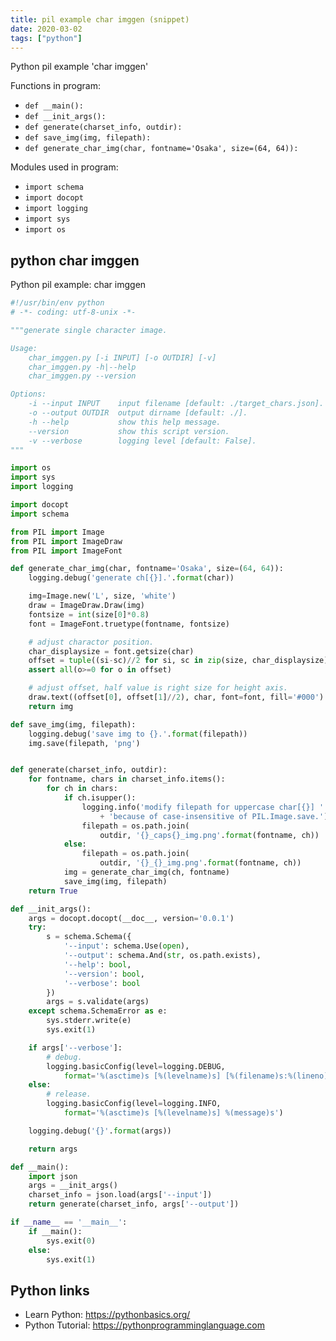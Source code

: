 ```yaml
---
title: pil example char imggen (snippet)
date: 2020-03-02
tags: ["python"]
---
```

Python pil example 'char imggen'

Functions in program: 
* `def __main():`
* `def __init_args():`
* `def generate(charset_info, outdir):`
* `def save_img(img, filepath):`
* `def generate_char_img(char, fontname='Osaka', size=(64, 64)):`

Modules used in program: 
* `import schema`
* `import docopt`
* `import logging`
* `import sys`
* `import os`

## python char imggen

Python pil example: char imggen

```python
#!/usr/bin/env python
# -*- coding: utf-8-unix -*-

"""generate single character image.

Usage:
    char_imggen.py [-i INPUT] [-o OUTDIR] [-v]
    char_imggen.py -h|--help
    char_imggen.py --version

Options:
    -i --input INPUT    input filename [default: ./target_chars.json].
    -o --output OUTDIR  output dirname [default: ./].
    -h --help           show this help message.
    --version           show this script version.
    -v --verbose        logging level [default: False].
"""

import os
import sys
import logging

import docopt
import schema

from PIL import Image
from PIL import ImageDraw
from PIL import ImageFont

def generate_char_img(char, fontname='Osaka', size=(64, 64)):
    logging.debug('generate ch[{}].'.format(char))

    img=Image.new('L', size, 'white')
    draw = ImageDraw.Draw(img)
    fontsize = int(size[0]*0.8)
    font = ImageFont.truetype(fontname, fontsize)

    # adjust charactor position.
    char_displaysize = font.getsize(char)
    offset = tuple((si-sc)//2 for si, sc in zip(size, char_displaysize))
    assert all(o>=0 for o in offset)

    # adjust offset, half value is right size for height axis.
    draw.text((offset[0], offset[1]//2), char, font=font, fill='#000')
    return img

def save_img(img, filepath):
    logging.debug('save img to {}.'.format(filepath))
    img.save(filepath, 'png')


def generate(charset_info, outdir):
    for fontname, chars in charset_info.items():
        for ch in chars:
            if ch.isupper():
                logging.info('modify filepath for uppercase char[{}] '.format(ch)
                    + 'because of case-insensitive of PIL.Image.save.')
                filepath = os.path.join(
                    outdir, '{}_caps{}_img.png'.format(fontname, ch))
            else:
                filepath = os.path.join(
                    outdir, '{}_{}_img.png'.format(fontname, ch))
            img = generate_char_img(ch, fontname)
            save_img(img, filepath)
    return True

def __init_args():
    args = docopt.docopt(__doc__, version='0.0.1')
    try:
        s = schema.Schema({
            '--input': schema.Use(open), 
            '--output': schema.And(str, os.path.exists), 
            '--help': bool,
            '--version': bool,
            '--verbose': bool
        })
        args = s.validate(args)
    except schema.SchemaError as e:
        sys.stderr.write(e)
        sys.exit(1)

    if args['--verbose']:
        # debug.
        logging.basicConfig(level=logging.DEBUG,
            format='%(asctime)s [%(levelname)s] [%(filename)s:%(lineno)d] %(message)s')
    else:
        # release.
        logging.basicConfig(level=logging.INFO,
            format='%(asctime)s [%(levelname)s] %(message)s')

    logging.debug('{}'.format(args))

    return args

def __main():
    import json
    args = __init_args()
    charset_info = json.load(args['--input'])
    return generate(charset_info, args['--output'])

if __name__ == '__main__':
    if __main():
        sys.exit(0)
    else:
        sys.exit(1)


```

## Python links

- Learn Python: https://pythonbasics.org/
- Python Tutorial: https://pythonprogramminglanguage.com

